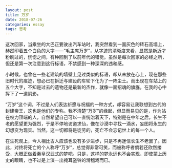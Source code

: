```yaml
---
layout: post
title: 万岁
date: 2018-07-26
categories: essay
tags: 思考
---
```


这次回家，当乘坐的大巴正要驶出汽车站时，我突然看到一面灰色的砖石高墙上，赫然印着五个白色的大字——“毛主席万岁”，从字迹的清晰度来看，显然是新近才粉刷过的，恍惚之间，有种回到了以前年代的错觉。虽然是每次回家的必经之所，但还是第一次注意到这行标语，不禁感到一种深深的违和感。

小时候，也曾在一些老建筑的墙壁上见过类似的标语，却从未放在心上，现在那些旧时代的痕迹，想必已在拆迁与建设的车轮下化为了一阵尘土。而出现在车站上的五个大字，不知是过去的遗物还是最新的杰作，就像一面招魂的旗旛，在我的心中挥下了一道阴影。

“万岁”这个词，不过是人们表达祈愿与祝福的一种方式，却容易让我联想到古代的封建帝王，这也是他们的专称。我不清楚“万岁”的缘起，但显而易见的是，作为站在权力顶端的人，自然希望自己可以一直统治着天下，特别是在中年之后，长生不老的愿望更为强烈，于是不停地访道求仙，像在沙漠中寻找一滴水，妄图将永生的幻想变为现实。当然，这一切都将是徒劳的，死亡不会忘记世上的每一个人。

在生死观上，今人相比古人应该也没有多少进步，只是不再迷信长生不老罢了。因此，对终将死亡的个人称呼“万岁”，总觉得非常可笑，而被称呼者倘若还欣然接受，大概正做着秦皇汉武式的梦吧。只是，这样的梦永远也不会实现，即使蒙上历史的眼睛，也不过是上演一出掩耳盗铃的滑稽戏而已。